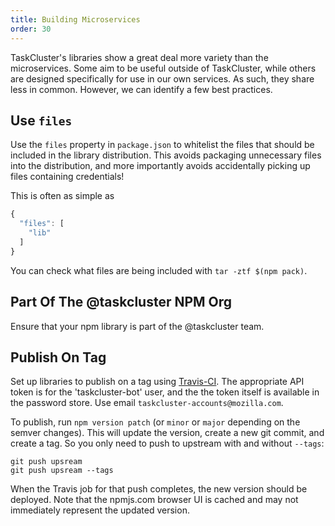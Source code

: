 ```yaml
---
title: Building Microservices
order: 30
---
```


TaskCluster's libraries show a great deal more variety than the microservices.
Some aim to be useful outside of TaskCluster, while others are designed specifically for use in our own services.
As such, they share less in common.
However, we can identify a few best practices.

## Use `files`

Use the `files` property in `package.json` to whitelist the files that should be included in the library distribution.
This avoids packaging unnecessary files into the distribution, and more importantly avoids accidentally picking up files containing credentials!

This is often as simple as

```js
{
  "files": [
    "lib"
  ]
}
```

You can check what files are being included with `tar -ztf $(npm pack)`.

## Part Of The @taskcluster NPM Org

Ensure that your npm library is part of the @taskcluster team.

## Publish On Tag

Set up libraries to publish on a tag using [Travis-CI](https://docs.travis-ci.com/user/deployment/npm/).
The appropriate API token is for the 'taskcluster-bot' user, and the the token itself is available in the password store.
Use email `taskcluster-accounts@mozilla.com`.

To publish, run `npm version patch` (or `minor` or `major` depending on the semver changes).
This will update the version, create a new git commit, and create a tag.
So you only need to push to upstream with and without `--tags`:

```
git push upsream
git push upsream --tags
```

When the Travis job for that push completes, the new version should be deployed.
Note that the npmjs.com browser UI is cached and may not immediately represent the updated version.
